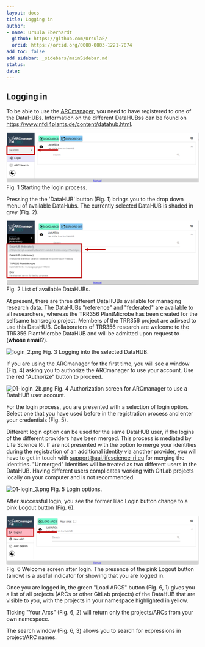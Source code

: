 ```yaml
---
layout: docs
title: Logging in
author:
- name: Ursula Eberhardt
  github: https://github.com/UrsulaE/
  orcid: https://orcid.org/0000-0003-1221-7074
add toc: false
add sidebar: _sidebars/mainSidebar.md
status: 
date:
---
```


## Logging in

To be able to use the [ARCmanager](https://nfdi4plants.de/arcmanager/app/index.html), you need to have registered to one of the DataHUBs. Information on the different DataHUBss can be found on https://www.nfdi4plants.de/content/datahub.html. 



![login_1a](./img/02-login/01_login_1a.png)
Fig. 1 Starting the login process.



Pressing the the 'DataHUB' button (Fig. 1) brings you to the drop down menu of available DataHubs. The currently selected DataHUB is shaded in grey (Fig. 2).



![login_1b](./img/02-login/01_login_1b.png)
Fig. 2 List of available DataHUBs.

At present, there are three different DataHUBs available for managing research data. The DataHUBs "reference" and "federated" are available to all researchers, whereas the TRR356 PlantMicrobe has been created for the selfsame transregio project. Members of the TRR356 project are adivsed to use this DataHUB. Collaborators of TRR356 research are welcome to the TRR356 PlantMicrobe DataHUB and will be admitted upon request to (**whose email?**).



![login_2.png](./img/02-login/01-login_2.png)
Fig. 3 Logging into the selected DataHUB.




If you are using the ARCmanager for the first time, you will see a window (Fig. 4) asking you to authorize the ARCmanager to use your account. Use the red "Authorize" button to proceed.



![01-login_2b.png](./img/02-login/01-login_2b.png)
Fig. 4 Authorization screen for ARCmanager to use a DataHUB user account.



For the login process, you are presented with a selection of login option. Select one that you have used before in the registration process and enter your credentials (Fig. 5). 
    
Different login option can be used for the same DataHUB user, if the logins of the different providers have been merged. This process is mediated by Life Science RI. If are not presented with the option to merge your identities during the registration of an additional identity via another provider, you will have to get in touch with support@aai.lifescience-ri.eu for merging the identities. "Unmerged" identities will be treated as two different users in the DataHUB. Having different users complicates working with GitLab projects locally on your computer and is not recommended.



![01-login_3.png](./img/02-login/01-login_3.png)
Fig. 5 Login options.



After successful login, you see the former lilac Login button change to a pink Logout button (Fig. 6).

![01-login_4.png](./img/02-login/01_login_4.png)
Fig. 6 Welcome screen after login. The presence of the pink Logout button (arrow) is a useful indicator for showing that you are logged in.



Once you are logged in, the green "Load ARCS" button (Fig. 6, 1) gives you a list of all projects (ARCs or other GitLab projects) of the DataHUB that are visible to you, with the projects in your namespace highlighted in yellow. 

Ticking "Your Arcs" (Fig. 6, 2) will return only the projects/ARCs from your own namespace.

The search window (Fig. 6, 3) allows you to search for expressions in project/ARC names.




